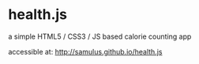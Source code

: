# health.js
a simple HTML5 / CSS3 / JS based calorie counting app

accessible at: http://samulus.github.io/health.js
